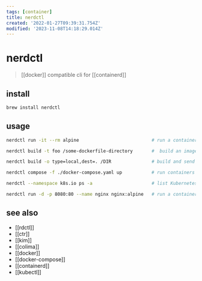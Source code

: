 ```yaml
---
tags: [container]
title: nerdctl
created: '2022-01-27T09:39:31.754Z'
modified: '2023-11-08T14:18:29.014Z'
---
```


# nerdctl

> [[docker]] compatible cli for [[containerd]]

## install

```sh
brew install nerdctl
```

## usage

```sh
nerdctl run -it --rm alpine                           # run a container with the default bridge CNI network (10.4.0.0/24)

nerdctl build -t foo /some-dockerfile-directory       #  build an image using BuildKit

nerdctl build -o type=local,dest=. /DIR               # build and send output to a local directory using BuildKit

nerdctl compose -f ./docker-compose.yaml up           # run containers from docker-compose.yaml

nerdctl --namespace k8s.io ps -a                      # list Kubernetes containers

nerdctl run -d -p 8080:80 --name nginx nginx:alpine   # run a container with rootless containerd
```

## see also

- [[rdctl]]
- [[ctr]]
- [[kim]]
- [[colima]]
- [[docker]]
- [[docker-compose]]
- [[containerd]]
- [[kubectl]]
